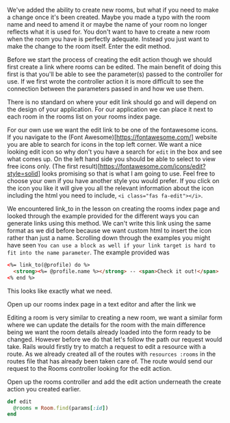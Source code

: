 We've added the ability to create new rooms, but what if you need to make a change once it's been created. Maybe you made a typo with the room name and need to amend it or maybe the name of your room no longer reflects what it is used for. You don't want to have to create a new room when the room you have is perfectly adequate. Instead you just want to make the change to the room itself. Enter the edit method.

Before we start the process of creating the edit action though we should first create a link where rooms can be edited. The main benefit of doing this first is that you'll be able to see the parameter(s) passed to the controller for use. If we first wrote the controller action it is more difficult to see the connection between the parameters passed in and how we use them.

There is no standard on where your edit link should go and will depend on the design of your application. For our application we can place it next to each room in the rooms list on your rooms index page.

For our own use we want the edit link to be one of the fontawesome icons. If you navigate to the (Font Awesome)[https://fontawesome.com/] website you are able to search for icons in the top left corner. We want a nice looking edit icon so why don't you have a search for `edit` in the box and see what comes up. On the left hand side you should be able to select to view free icons only. (The first result)[https://fontawesome.com/icons/edit?style=solid] looks promising so that is what I am going to use. Feel free to choose your own if you have another style you would prefer. If you click on the icon you like it will give you all the relevant information about the icon including the html you need to include, `<i class="fas fa-edit"></i>`.

We encountered link_to in the lesson on creating the rooms index page and looked through the example provided for the different ways you can generate links using this method. We can't write this link using the same format as we did before because we want custom html to insert the icon rather than just a name. Scrolling down through the examples you might have seen `You can use a block as well if your link target is hard to fit into the name parameter`. The example provided was

```html
<%= link_to(@profile) do %>
  <strong><%= @profile.name %></strong> -- <span>Check it out!</span>
<% end %>
```

This looks like exactly what we need.

Open up our rooms index page in a text editor and after the link we 

Editing a room is very similar to creating a new room, we want a similar form where we can update the details for the room with the main difference being we want the room details already loaded into the form ready to be changed. However before we do that let's follow the path our request would take. Rails would firstly try to match a request to edit a resource with a route. As we already created all of the routes with `resources :rooms` in the routes file that has already been taken care of. The route would send our request to the Rooms controller looking for the edit action.

Open up the rooms controller and add the edit action underneath the create action you created earlier.

```ruby
def edit
  @rooms = Room.find(params[:id])
end
```
